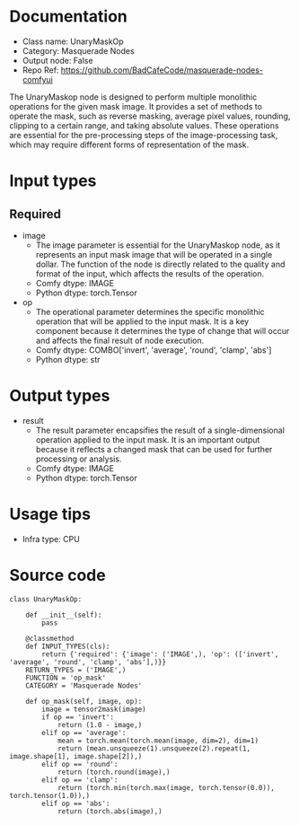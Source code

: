 # Documentation
- Class name: UnaryMaskOp
- Category: Masquerade Nodes
- Output node: False
- Repo Ref: https://github.com/BadCafeCode/masquerade-nodes-comfyui

The UnaryMaskop node is designed to perform multiple monolithic operations for the given mask image. It provides a set of methods to operate the mask, such as reverse masking, average pixel values, rounding, clipping to a certain range, and taking absolute values. These operations are essential for the pre-processing steps of the image-processing task, which may require different forms of representation of the mask.

# Input types
## Required
- image
    - The image parameter is essential for the UnaryMaskop node, as it represents an input mask image that will be operated in a single dollar. The function of the node is directly related to the quality and format of the input, which affects the results of the operation.
    - Comfy dtype: IMAGE
    - Python dtype: torch.Tensor
- op
    - The operational parameter determines the specific monolithic operation that will be applied to the input mask. It is a key component because it determines the type of change that will occur and affects the final result of node execution.
    - Comfy dtype: COMBO['invert', 'average', 'round', 'clamp', 'abs']
    - Python dtype: str

# Output types
- result
    - The result parameter encapsifies the result of a single-dimensional operation applied to the input mask. It is an important output because it reflects a changed mask that can be used for further processing or analysis.
    - Comfy dtype: IMAGE
    - Python dtype: torch.Tensor

# Usage tips
- Infra type: CPU

# Source code
```
class UnaryMaskOp:

    def __init__(self):
        pass

    @classmethod
    def INPUT_TYPES(cls):
        return {'required': {'image': ('IMAGE',), 'op': (['invert', 'average', 'round', 'clamp', 'abs'],)}}
    RETURN_TYPES = ('IMAGE',)
    FUNCTION = 'op_mask'
    CATEGORY = 'Masquerade Nodes'

    def op_mask(self, image, op):
        image = tensor2mask(image)
        if op == 'invert':
            return (1.0 - image,)
        elif op == 'average':
            mean = torch.mean(torch.mean(image, dim=2), dim=1)
            return (mean.unsqueeze(1).unsqueeze(2).repeat(1, image.shape[1], image.shape[2]),)
        elif op == 'round':
            return (torch.round(image),)
        elif op == 'clamp':
            return (torch.min(torch.max(image, torch.tensor(0.0)), torch.tensor(1.0)),)
        elif op == 'abs':
            return (torch.abs(image),)
```